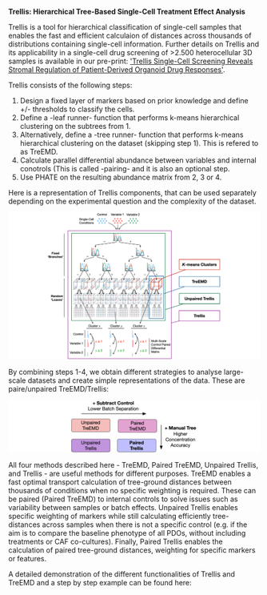 **Trellis: Hierarchical Tree-Based Single-Cell Treatment Effect Analysis**

Trellis is a tool for hierarchical classification of single-cell samples that enables the fast and efficient calculaion of distances across thousands of distributions containing single-cell information. Further details on Trellis and its applicability in a single-cell drug screening of >2.500 heterocellular 3D samples is available in our pre-print: ['Trellis Single-Cell Screening Reveals Stromal Regulation of Patient-Derived Organoid Drug Responses'](https://www.biorxiv.org/content/10.1101/2022.10.19.512668v2). 

Trellis consists of the following steps:
1. Design a fixed layer of markers based on prior knowledge and define +/- thresholds to classify the cells.
2. Define a -leaf runner- function that performs k-means hierarchical clustering on the subtrees from 1. 
3. Alternatively, define a -tree runner- function that performs k-means hierarchical clustering on the dataset (skipping step 1). This is refered to as TreEMD.
4. Calculate parallel differential abundance between variables and internal conotrols (This is called -pairing- and it is also an optional step.
5. Use PHATE on the resulting abundance matrix from 2, 3 or 4.

Here is a representation of Trellis components, that can be used separately depending on the experimental question and the complexity of the dataset. 

![plot](https://github.com/MariaRamosZ/Trellis_how_to/blob/main/Ablation_draw.png)


By combining steps 1-4, we obtain different strategies to analyse large-scale datasets and create simple representations of the data. These are paire/unpaired TreEMD/Trellis:

![plot](https://github.com/MariaRamosZ/Trellis_how_to/blob/main/Trellis_squares_concusion.png)

All four methods described here - TreEMD, Paired TreEMD, Unpaired Trellis, and Trellis - are useful methods for different purposes. TreEMD enables a fast optimal transport calculation of tree-ground distances between thousands of conditions when no specific weighting is required. These can be paired (Paired TreEMD) to internal controls to solve issues such as variability between samples or batch effects. Unpaired Trellis enables specific weighting of markers while still calculating efficiently tree-distances across samples when there is not a specific control (e.g. if the aim is to compare the baseline phenotype of all PDOs, without including treatments or CAF co-cultures). Finally, Paired Trellis enables the calculation of paired tree-ground distances, weighting for specific markers or features. 

A detailed demonstration of the different functionalities of Trellis and TreEMD and a step by step example can be found here: 

